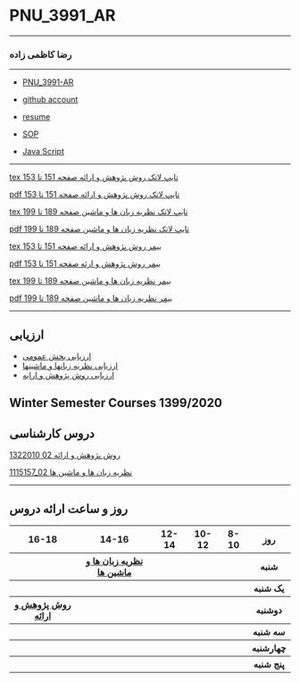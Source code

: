 # PNU_3991_AR
---------
### رضا کاظمی زاده
 
---

- [PNU_3991-AR](https://github.com/rezakazemizadeh/PNU_3991_AR)

- [github account](https://github.com/rezakazemizadeh)
  
- [resume](https://rezakazemizadeh.github.io/github.io/)
  
- [SOP](https://rezakazemizadeh.github.io/sop/)
   
  
- [Java Script](https://github.com/rezakazemizadeh/PNU_3991_AR/blob/main/reza_kazemizade%20(1).pdf)
  

-------------
[tex تایپ لاتک روش پژوهش و ارائه صفحه 151 تا 153](https://github.com/rezakazemizadeh/PNU_3991_AR/blob/main/151-153.tex)

[pdf تایپ لاتک روش پژوهش و ارائه صفحه 151 تا 153](https://github.com/rezakazemizadeh/PNU_3991_AR/blob/main/151-153.pdf)

[tex تایپ لاتک نظریه زبان ها و ماشین صفحه 189 تا 199](https://github.com/rezakazemizadeh/PNU_3991_AR/blob/main/189-192.tex)

[pdf تایپ لاتک نظریه زبان ها و ماشین صفحه 189 تا 199](https://github.com/rezakazemizadeh/PNU_3991_AR/blob/main/151-153.pdf)

[tex بیمر روش پژوهش و ارائه صفحه 151 تا 153](https://github.com/rezakazemizadeh/PNU_3991_AR/blob/main/4_6023817629800597277%20(1).tex)

[pdf بیمر روش پژوهش و ارئه صفحه 151 تا 153](https://github.com/rezakazemizadeh/PNU_3991_AR/blob/main/4_6023817629800597278%20(2).pdf)

[tex بیمر نظریه زبان ها و ماشین صفحه 189 تا 199](https://github.com/rezakazemizadeh/PNU_3991_AR/blob/main/4_6014722680069031738%20(1).tex)

[pdf بیمر نظریه زبان ها و ماشین صفحه 189 تا 199](https://github.com/rezakazemizadeh/PNU_3991_AR/blob/main/4_6014722680069031737%20(2).pdf)

-------------------

## ارزیابی
- [ارزیابی بخش عمومی](https://github.com/rezakazemizadeh/PNU_3991_AR/blob/main/XX_GeneralSection_CheckList_AR_3991.docx)
- [ارزیابی نظریه زبانها و ماشینها](https://github.com/rezakazemizadeh/PNU_3991_AR/blob/main/XX_Theory-of-Languages-and-Machines_CheckList_AR_3991.docx)
- [ارزیابی روش پژوهش و ارایه](https://github.com/rezakazemizadeh/PNU_3991_AR/blob/main/XX_ResearchAndPresentationMethods_CheckList_AR_3991.docx?)

## Winter Semester Courses 1399/2020


## دروس کارشناسی

[روش پژوهش و ارائه 02 1322010](https://github.com/AliRazavi-edu/PNU_3991/tree/master/_BSc/ResearchAndPresentationMethods)

[1115157_02 نظریه زبان ها و ماشین ها](https://github.com/AliRazavi-edu/PNU_3991/tree/master/_BSc/Theory-of-Languages-and-Machines#TOC)

--------------
## روز و ساعت ارائه دروس

<table style="width:100%">
  <tr>
    <th >16-18</th>
    <th >14-16</th>
    <th >12-14</th>
    <th>10-12</th>
    <th>8-10</th>
    <th>روز</th>
  </tr>
  <tr>
    <th ></th>
    <th ><a href='https://github.com/AliRazavi-edu/PNU_3991/tree/master/_BSc/Theory-of-Languages-and-Machines#TOC'>نظریه زبان ها و ماشین ها<a/></th>
    <th ></th>
    <th></th>
    <th></th>
    <th>شنبه</th>
  </tr>
   <tr>
    <th ></th>
    <th ></th>
    <th ></th>
    <th></th>
    <th ></th>
    <th>یک شنبه</th>
  </tr>
   <th ><a  href="https://github.com/AliRazavi-edu/PNU_3991/tree/master/_BSc/ResearchAndPresentationMethods">روش پژوهش و ارائه</a></th>
     <th ></th>
     <th></th>
     <th></th>
     <th></th>   
    <th>دوشنبه</th>
  </tr>
   <tr>
    <th ></th>
    <th ></th>
    <th></th>
    <th></th>
    <th ></th>
    <th>سه شنبه</th>
  </tr>
   <tr>
    <th ></th>
    <th ></th>
    <th></th>
    <th></th>
     <th ></th>
    <th>چهارشنبه</th>
  </tr>
   <tr>
   <th ></th>
    <th ></th>
     <th ></th>
     <th ></th>
     <th><a></a></th>
    <th>پنج شنبه</th>
  </tr>
</table>
